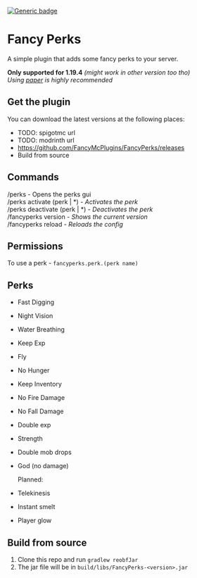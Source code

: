 [![Generic badge](https://img.shields.io/badge/version-1.0.0-green.svg)](https://shields.io/)

# Fancy Perks
A simple plugin that adds some fancy perks to your server.

**Only supported for 1.19.4** _(might work in other version too tho)_<br>
_Using [paper](https://papermc.io/downloads) is highly recommended_

## Get the plugin

You can download the latest versions at the following places:

- TODO: spigotmc url
- TODO: modrinth url
- https://github.com/FancyMcPlugins/FancyPerks/releases
- Build from source

## Commands

/perks - Opens the perks gui<br>
/perks activate (perk | *) - _Activates the perk_<br>
/perks deactivate (perk | *) - _Deactivates the perk_<br>
/fancyperks version - _Shows the current version_<br>
/fancyperks reload - _Reloads the config_<br>


## Permissions

To use a perk - ``fancyperks.perk.(perk name)``<br>

## Perks

- Fast Digging
- Night Vision
- Water Breathing
- Keep Exp
- Fly
- No Hunger
- Keep Inventory
- No Fire Damage
- No Fall Damage
- Double exp
- Strength
- Double mob drops
- God (no damage)

  Planned:
- Telekinesis
- Instant smelt
- Player glow

## Build from source
1. Clone this repo and run `gradlew reobfJar`
2. The jar file will be in `build/libs/FancyPerks-<version>.jar`
